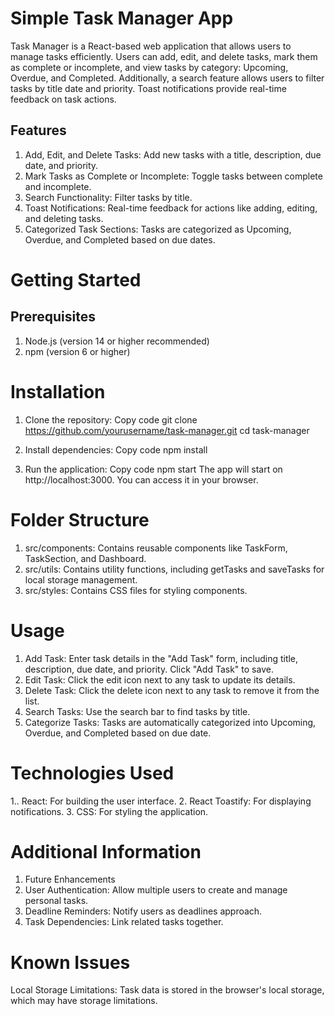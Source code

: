# Simple Task Manager App
Task Manager is a React-based web application that allows users to manage tasks efficiently. Users can add, edit, and delete tasks, mark them as complete or incomplete, and view tasks by category: Upcoming, Overdue, and Completed. Additionally, a search feature allows users to filter tasks by title date and priority. Toast notifications provide real-time feedback on task actions.

## Features
  1. Add, Edit, and Delete Tasks: Add new tasks with a title, description, due date, and priority.
  2. Mark Tasks as Complete or Incomplete: Toggle tasks between complete and incomplete.
  3. Search Functionality: Filter tasks by title.
  4. Toast Notifications: Real-time feedback for actions like adding, editing, and deleting tasks.
  5. Categorized Task Sections: Tasks are categorized as Upcoming, Overdue, and Completed based on due dates.

# Getting Started
## Prerequisites
   1. Node.js (version 14 or higher recommended)
   2. npm (version 6 or higher)

# Installation
 1. Clone the repository:
  Copy code
  git clone https://github.com/yourusername/task-manager.git
  cd task-manager

 2. Install dependencies:
  Copy code
  npm install

 3. Run the application:
  Copy code
  npm start
  The app will start on http://localhost:3000. You can access it in your browser.

# Folder Structure
 1. src/components: Contains reusable components like TaskForm, TaskSection, and Dashboard.
 2. src/utils: Contains utility functions, including getTasks and saveTasks for local storage management.
 3. src/styles: Contains CSS files for styling components.

# Usage
 1. Add Task: Enter task details in the "Add Task" form, including title, description, due date, and priority. Click "Add Task" to save.
 2. Edit Task: Click the edit icon next to any task to update its details.
 3. Delete Task: Click the delete icon next to any task to remove it from the list.
 4. Search Tasks: Use the search bar to find tasks by title.
 5. Categorize Tasks: Tasks are automatically categorized into Upcoming, Overdue, and Completed based on due date.

# Technologies Used
 1.. React: For building the user interface.
 2. React Toastify: For displaying notifications.
 3. CSS: For styling the application.

# Additional Information
 1. Future Enhancements
 2. User Authentication: Allow multiple users to create and manage personal tasks.
 3. Deadline Reminders: Notify users as deadlines approach.
 4. Task Dependencies: Link related tasks together.

# Known Issues
Local Storage Limitations: Task data is stored in the browser's local storage, which may have storage limitations.
